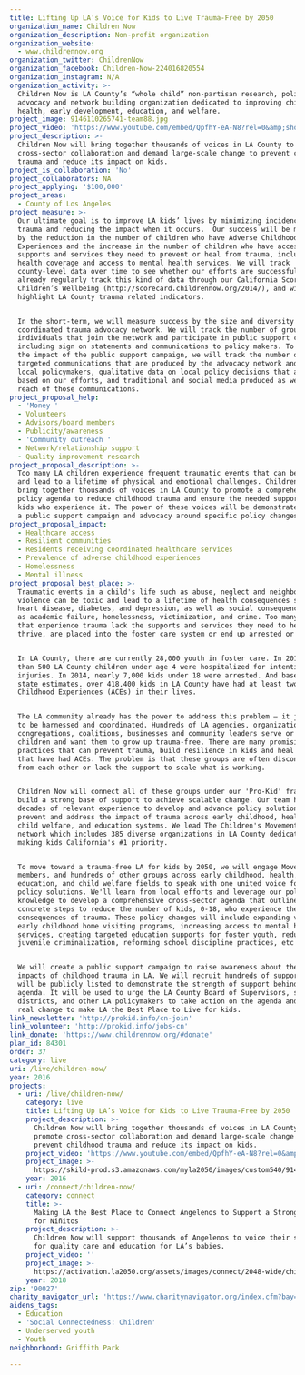 ```yaml
---
title: Lifting Up LA’s Voice for Kids to Live Trauma-Free by 2050
organization_name: Children Now
organization_description: Non-profit organization
organization_website:
  - www.childrennow.org
organization_twitter: ChildrenNow
organization_facebook: Children-Now-224016820554
organization_instagram: N/A
organization_activity: >-
  Children Now is LA County’s “whole child” non-partisan research, policy,
  advocacy and network building organization dedicated to improving children’s
  health, early development, education, and welfare.
project_image: 9146110265741-team88.jpg
project_video: 'https://www.youtube.com/embed/QpfhY-eA-N8?rel=0&amp;showinfo=0'
project_description: >-
  Children Now will bring together thousands of voices in LA County to promote
  cross-sector collaboration and demand large-scale change to prevent childhood
  trauma and reduce its impact on kids.
project_is_collaboration: 'No'
project_collaborators: NA
project_applying: '$100,000'
project_areas:
  - County of Los Angeles
project_measure: >-
  Our ultimate goal is to improve LA kids’ lives by minimizing incidences of
  trauma and reducing the impact when it occurs.  Our success will be measured
  by the reduction in the number of children who have Adverse Childhood
  Experiences and the increase in the number of children who have access to the
  supports and services they need to prevent or heal from trauma, including
  health coverage and access to mental health services. We will track
  county-level data over time to see whether our efforts are successful. We
  already regularly track this kind of data through our California Scorecard of
  Children’s Wellbeing (http://scorecard.childrennow.org/2014/), and will
  highlight LA County trauma related indicators.


  In the short-term, we will measure success by the size and diversity of the
  coordinated trauma advocacy network. We will track the number of groups and
  individuals that join the network and participate in public support campaigns,
  including sign on statements and communications to policy makers. To measure
  the impact of the public support campaign, we will track the number of
  targeted communications that are produced by the advocacy network and for
  local policymakers, qualitative data on local policy decisions that are made
  based on our efforts, and traditional and social media produced as well as the
  reach of those communications.
project_proposal_help:
  - 'Money '
  - Volunteers
  - Advisors/board members
  - Publicity/awareness
  - 'Community outreach '
  - Network/relationship support
  - Quality improvement research
project_proposal_description: >-
  Too many LA children experience frequent traumatic events that can be toxic
  and lead to a lifetime of physical and emotional challenges. Children Now will
  bring together thousands of voices in LA County to promote a comprehensive
  policy agenda to reduce childhood trauma and ensure the needed supports for
  kids who experience it. The power of these voices will be demonstrated through
  a public support campaign and advocacy around specific policy changes.
project_proposal_impact:
  - Healthcare access
  - Resilient communities
  - Residents receiving coordinated healthcare services
  - Prevalence of adverse childhood experiences
  - Homelessness
  - Mental illness
project_proposal_best_place: >-
  Traumatic events in a child's life such as abuse, neglect and neighborhood
  violence can be toxic and lead to a lifetime of health consequences such as
  heart disease, diabetes, and depression, as well as social consequences such
  as academic failure, homelessness, victimization, and crime. Too many kids
  that experience trauma lack the supports and services they need to heal and
  thrive, are placed into the foster care system or end up arrested or homeless.


  In LA County, there are currently 28,000 youth in foster care. In 2013, more
  than 500 LA County children under age 4 were hospitalized for intentional
  injuries. In 2014, nearly 7,000 kids under 18 were arrested. And based on
  state estimates, over 418,400 kids in LA County have had at least two Adverse
  Childhood Experiences (ACEs) in their lives.


  The LA community already has the power to address this problem – it just needs
  to be harnessed and coordinated. Hundreds of LA agencies, organizations,
  congregations, coalitions, businesses and community leaders serve or support
  children and want them to grow up trauma-free. There are many promising
  practices that can prevent trauma, build resilience in kids and heal those
  that have had ACEs. The problem is that these groups are often disconnected
  from each other or lack the support to scale what is working.


  Children Now will connect all of these groups under our 'Pro-Kid' frame to
  build a strong base of support to achieve scalable change. Our team has
  decades of relevant experience to develop and advance policy solutions to
  prevent and address the impact of trauma across early childhood, health care,
  child welfare, and education systems. We lead The Children's Movement, a
  network which includes 385 diverse organizations in LA County dedicated to
  making kids California's #1 priority.


  To move toward a trauma-free LA for kids by 2050, we will engage Movement
  members, and hundreds of other groups across early childhood, health,
  education, and child welfare fields to speak with one united voice for needed
  policy solutions. We'll learn from local efforts and leverage our policy
  knowledge to develop a comprehensive cross-sector agenda that outlines
  concrete steps to reduce the number of kids, 0-18, who experience the
  consequences of trauma. These policy changes will include expanding voluntary
  early childhood home visiting programs, increasing access to mental health
  services, creating targeted education supports for foster youth, reducing
  juvenile criminalization, reforming school discipline practices, etc .


  We will create a public support campaign to raise awareness about the profound
  impacts of childhood trauma in LA. We will recruit hundreds of supporters who
  will be publicly listed to demonstrate the strength of support behind this
  agenda. It will be used to urge the LA County Board of Supervisors, school
  districts, and other LA policymakers to take action on the agenda and make
  real change to make LA the Best Place to Live for kids.
link_newsletter: 'http://prokid.info/cn-join'
link_volunteer: 'http://prokid.info/jobs-cn'
link_donate: 'https://www.childrennow.org/#donate'
plan_id: 84301
order: 37
category: live
uri: /live/children-now/
year: 2016
projects:
  - uri: /live/children-now/
    category: live
    title: Lifting Up LA’s Voice for Kids to Live Trauma-Free by 2050
    project_description: >-
      Children Now will bring together thousands of voices in LA County to
      promote cross-sector collaboration and demand large-scale change to
      prevent childhood trauma and reduce its impact on kids.
    project_video: 'https://www.youtube.com/embed/QpfhY-eA-N8?rel=0&amp;showinfo=0'
    project_image: >-
      https://skild-prod.s3.amazonaws.com/myla2050/images/custom540/9146110265741-team88.jpg
    year: 2016
  - uri: /connect/children-now/
    category: connect
    title: >-
      Making LA the Best Place to Connect Angelenos to Support a Strong Start
      for Niñitos
    project_description: >-
      Children Now will support thousands of Angelenos to voice their support
      for quality care and education for LA’s babies.
    project_video: ''
    project_image: >-
      https://activation.la2050.org/assets/images/connect/2048-wide/children-now.jpg
    year: 2018
zip: '90027'
charity_navigator_url: 'https://www.charitynavigator.org/index.cfm?bay=search.profile&ein=943059243'
aidens_tags:
  - Education
  - 'Social Connectedness: Children'
  - Underserved youth
  - Youth
neighborhood: Griffith Park

---
```

